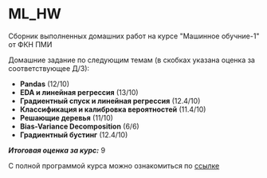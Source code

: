 # ML_HW

Сборник выполненных домашних работ на курсе "Машинное обучние-1" от ФКН ПМИ

Домашние задание по следующим темам (в скобках указана оценка за соответствующее Д/З):

* **Pandas** (12/10)
* **EDA и линейная регрессия** (13/10)
* **Градиентный спуск и линейная регрессия** (12.4/10)
* **Классификация и калибровка вероятностей** (11.4/10)
* **Решающие деревья** (11/10)
* **Bias-Variance Decomposition** (6/6)
* **Градиентный бустинг** (12.4/10)

_**Итоговая оценка за курс:**_ 9

С полной программой курса можно ознакомиться по [ссылке](http://wiki.cs.hse.ru/Машинное_обучение_1/2022_2023)
